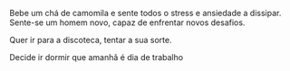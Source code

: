 Bebe um chá de camomila e sente todos o stress e ansiedade a dissipar.
Sente-se um homem novo, capaz de enfrentar novos desafios.

Quer ir para a discoteca, tentar a sua sorte.

Decide ir dormir que amanhã é dia de trabalho
